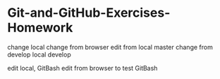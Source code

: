# Git-and-GitHub-Exercises-Homework
change local
change from browser
edit from local master
change from develop local
develop

edit local, GitBash
edit from browser to test GitBash
